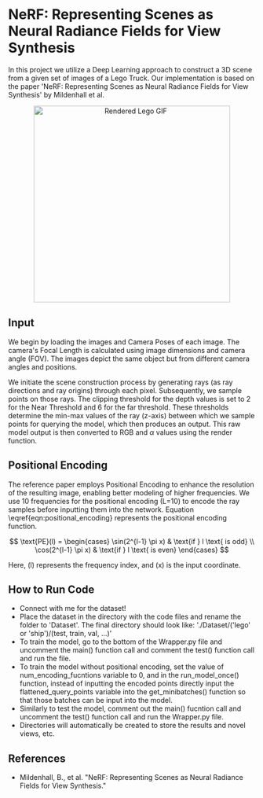 # NeRF: Representing Scenes as Neural Radiance Fields for View Synthesis

In this project we utilize a Deep Learning approach to construct a 3D scene from a given set of images of a Lego Truck. Our implementation is based on the paper 'NeRF: Representing Scenes as Neural Radiance Fields for View Synthesis' by Mildenhall et al.

<div style="text-align:center;">
<img src="https://github.com/user-attachments/assets/bbcd3086-f8e4-44c1-bef6-087d03239077" alt="Rendered Lego GIF" width="400">
</div>

## Input
We begin by loading the images and Camera Poses of each image. The camera's Focal Length is calculated using image dimensions and camera angle (FOV). 
The images depict the same object but from different camera angles and positions.

We initiate the scene construction process by generating rays (as ray directions and ray origins) through each pixel. Subsequently, we sample points on those rays. The clipping threshold for the depth values is set to 2 for the Near Threshold and 6 for the far threshold. These thresholds determine the min-max values of the ray (z-axis) between which we sample points for querying the model, which then produces an output. This raw model output is then converted to RGB and $\alpha$ values using the render function.

## Positional Encoding
The reference paper employs Positional Encoding to enhance the resolution of the resulting image, enabling better modeling of higher frequencies. We use 10 frequencies for the positional encoding (L=10) to encode the ray samples before inputting them into the network. Equation \eqref{eqn:positional_encoding} represents the positional encoding function.

$$
\text{PE}(l) = \begin{cases} 
            \sin(2^{l-1} \pi x) & \text{if } l \text{ is odd} \\
            \cos(2^{l-1} \pi x) & \text{if } l \text{ is even}
         \end{cases}
$$


Here, \(l\) represents the frequency index, and \(x\) is the input coordinate.


## How to Run Code

- Connect with me for the dataset!
- Place the dataset in the directory with the code files and rename the folder to 'Dataset'. The final directory should look like: 
'./Dataset/('lego' or 'ship')/(test, train, val, ...)'
- To train the model, go to the bottom of the Wrapper.py file and uncomment the main() function call and comment the test() function call and run the file.
- To train the model without positional encoding, set the value of num_encoding_fucntions variable to 0, and in the run_model_once() function, instead of inputting the encoded points directly input the flattened_query_points variable into the get_minibatches() function so that those batches can be input into the model.
- Similarly to test the model, comment out the main() fucntion call and uncomment the test() function call and run the Wrapper.py file.
- Directories will automatically be created to store the results and novel views, etc.

## References
- Mildenhall, B., et al. "NeRF: Representing Scenes as Neural Radiance Fields for View Synthesis."
